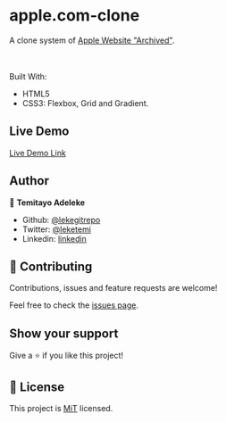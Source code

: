 # apple.com-clone

A clone system of [Apple Website "Archived"](https://web.archive.org/web/20140301004610/http://www.apple.com/).

<br><br>
Built With:

-   HTML5
-   CSS3: Flexbox, Grid and Gradient.

## Live Demo

[Live Demo Link](https://raw.githack.com/lekegitrepo/apple.com-clone/development/index.html)

## Author

👤 **Temitayo Adeleke**

-   Github: [@lekegitrepo](https://github.com/lekegitrepo)
-   Twitter: [@leketemi](https://twitter.com/leketemi)
-   Linkedin: [linkedin](https://www.linkedin.com/in/adeleke-temitayo-a69125188/)

## 🤝 Contributing

Contributions, issues and feature requests are welcome!

Feel free to check the [issues page]().

## Show your support

Give a ⭐️ if you like this project!

## 📝 License

This project is [MiT](https://opensource.org/licenses/MIT) licensed.
